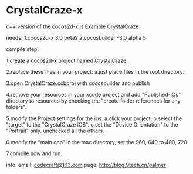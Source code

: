 CrystalCraze-x
==============

c++ version of the cocos2d-x js Example CrystalCraze 

needs:
1.cocos2d-x 3.0 beta2
2.cocosbuilder -3.0 alpha 5

compile step:

1.create a cocos2d-x project named CrystalCraze.

2.replace these files in your project:
    a.just place files in the root directory.
    
3.open CrystalCraze.ccbproj with cocosbuilder and publish

4.remove your resources in your xcode project and add "Published-iOs" directory to resources by checking the "create folder references for any folders".

5.modify the Project settings for the ios:
    a.click your project.
    b.select the "target" to the "CrystalCraze iOS".
    c.set the "Device Orientation" to the "Portrait" only. unchecked all the others.
    
6.modify the "main.cpp" in the mac directory, set the 960, 640 to 480, 720

7.compile now and run.

info:
email: codecraft@163.com
page: http://blog.9tech.cn/palmer
